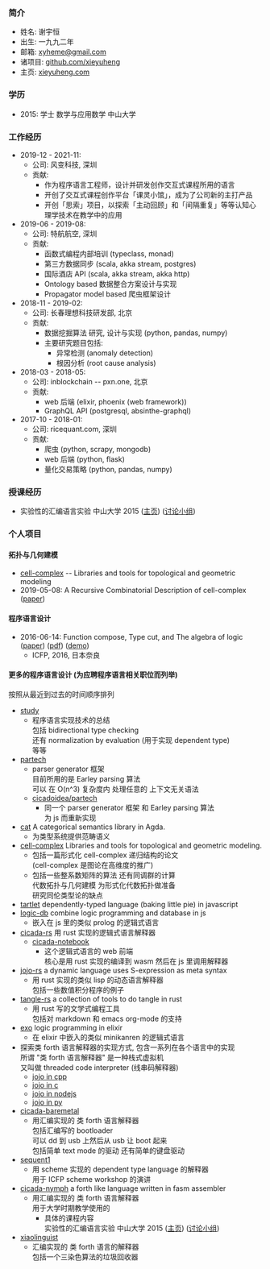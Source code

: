### 简介

- 姓名: 谢宇恒
- 出生: 一九九二年
- 邮箱: xyheme@gmail.com
- 诸项目: [github.com/xieyuheng](https://github.com/xieyuheng)
- 主页: [xieyuheng.com](https://xieyuheng.com)

### 学历

- 2015: 学士 数学与应用数学 中山大学

### 工作经历

- 2019-12 - 2021-11:
  - 公司: 风变科技, 深圳
  - 贡献:
    - 作为程序语言工程师，设计并研发创作交互式课程所用的语言
    - 开创了交互式课程创作平台「课灵小馆」，成为了公司新的主打产品
    - 开创「思索」项目，以探索「主动回顾」和「间隔重复」等等认知心理学技术在教学中的应用
- 2019-06 - 2019-08:
  - 公司: 特航航空, 深圳
  - 贡献:
    - 函数式编程内部培训 (typeclass, monad)
    - 第三方数据同步 (scala, akka stream, postgres)
    - 国际酒店 API (scala, akka stream, akka http)
    - Ontology based 数据整合方案设计与实现
    - Propagator model based 爬虫框架设计
- 2018-11 - 2019-02:
  - 公司: 长春理想科技研发部, 北京
  - 贡献:
    - 数据挖掘算法 研究, 设计与实现 (python, pandas, numpy) <br>
    - 主要研究题目包括:
      - 异常检测 (anomaly detection)
      - 根因分析 (root cause analysis)
- 2018-03 - 2018-05:
  - 公司: inblockchain -- pxn.one, 北京
  - 贡献:
    - web 后端 (elixir, phoenix (web framework))
    - GraphQL API (postgresql, absinthe-graphql)
- 2017-10 - 2018-01:
  - 公司: ricequant.com, 深圳
  - 贡献:
    - 爬虫 (python, scrapy, mongodb)
    - web 后端 (python, flask)
    - 量化交易策略 (python, pandas, numpy)

### 授课经历

- 实验性的汇编语言实验 中山大学 2015
  ([主页](http://the-little-language-designer.github.io/cicada-nymph/course/contents.html))
  ([讨论小组](https://github.com/the-little-language-designer))

### 个人项目

#### 拓扑与几何建模

- [cell-complex](https://github.com/xieyuheng/cell-complex) -- Libraries and tools for topological and geometric modeling
- 2019-05-08: A Recursive Combinatorial Description of cell-complex
  ([paper](http://inner-universe.surge.sh/paper/a-recursive-combinatorial-description-of-cell-complex))

#### 程序语言设计

- 2016-06-14: Function compose, Type cut, and The algebra of logic
  ([paper](https://xieyuheng.github.io/writing/function-compose-type-cut.html))
  ([pdf](http://xieyuheng.github.io/paper/function-compose-type-cut.pdf))
  ([demo](https://xieyuheng.github.io/writing/function-compose-type-cut--demo))
  - ICFP, 2016, 日本奈良

#### 更多的程序语言设计 (为应聘程序语言相关职位而列举)

按照从最近到过去的时间顺序排列

- [study](https://github.com/xieyuheng/study)
  - 程序语言实现技术的总结 <br>
    包括 bidirectional type checking <br>
    还有 normalization by evaluation (用于实现 dependent type) <br>
    等等
- [partech](https://github.com/xieyuheng/study/blob/master/src/main/scala/xieyuheng/partech)
  - parser generator 框架 <br>
    目前所用的是 Earley parsing 算法 <br>
    可以 在 O(n^3) 复杂度内 处理任意的 上下文无关语法
  - [cicadoidea/partech](https://github.com/cicadoidea/partech)
    - 同一个 parser generator 框架 和 Earley parsing 算法 <br>
      为 js 而重新实现
- [cat](https://github.com/xieyuheng/cat)
  A categorical semantics library in Agda.
  - 为类型系统提供范畴语义
- [cell-complex](https://github.com/xieyuheng/cell-complex)
  Libraries and tools for topological and geometric modeling.
  - 包括一篇形式化 cell-complex 递归结构的论文 <br>
    (cell-complex 是图论在高维度的推广)
  - 包括一些整系数矩阵的算法 还有同调群的计算 <br>
    代数拓扑与几何建模 为形式化代数拓扑做准备 <br>
    研究同伦类型论的缺点
- [tartlet](https://github.com/xieyuheng/tartlet)
  dependently-typed language (baking little pie) in javascript
- [logic-db](https://github.com/xieyuheng/logic-db)
  combine logic programming and database in js
  - 嵌入在 js 里的类似 prolog 的逻辑式语言
- [cicada-rs](https://github.com/xieyuheng/cicada-rs)
  用 rust 实现的逻辑式语言解释器
  - [cicada-notebook](https://github.com/xieyuheng/cicada-notebook)
    - 这个逻辑式语言的 web 前端 <br>
      核心是用 rust 实现的编译到 wasm 然后在 js 里调用解释器
- [jojo-rs](https://github.com/xieyuheng/cicada-rs/blob/master/jojo/README.md)
  a dynamic language uses S-expression as meta syntax
  - 用 rust 实现的类似 lisp 的动态语言解释器 <br>
    包括一些数值积分程序的例子
- [tangle-rs](https://github.com/xieyuheng/tangle-rs)
  a collection of tools to do tangle in rust
  - 用 rust 写的文学式编程工具 <br>
    包括对 markdown 和 emacs org-mode 的支持
- [exo](https://github.com/xieyuheng/exo)
  logic programming in elixir
  - 在 elixir 中嵌入的类似 minikanren 的逻辑式语言
- 探索类 forth 语言解释器的实现方式, 包含一系列在各个语言中的实现 <br>
  所谓 "类 forth 语言解释器" 是一种栈式虚拟机 <br>
  又叫做 threaded code interpreter (线串码解释器) <br>
  - [jojo in cpp](https://github.com/xieyuheng/jojo-history/tree/master/in-cpp)
  - [jojo in c](https://github.com/xieyuheng/jojo-history/tree/master/in-c)
  - [jojo in nodejs](https://github.com/xieyuheng/jojo-history/tree/master/in-nodejs)
  - [jojo in py](https://github.com/xieyuheng/jojo-history/tree/master/in-py)
- [cicada-baremetal](https://github.com/xieyuheng/cicada-baremetal)
  - 用汇编实现的 类 forth 语言解释器 <br>
    包括汇编写的 bootloader <br>
    可以 dd 到 usb 上然后从 usb 让 boot 起来 <br>
    包括简单 text mode 的驱动 还有简单的键盘驱动
- [sequent1](https://github.com/xieyuheng/sequent1)
  - 用 scheme 实现的 dependent type language 的解释器 <br>
    用于 ICFP scheme workshop 的演讲
- [cicada-nymph](https://github.com/xieyuheng/cicada-nymph)
  a forth like language written in fasm assembler
  - 用汇编实现的 类 forth 语言解释器 <br>
    用于大学时期教学使用的
    - 具体的课程内容 <br>
      实验性的汇编语言实验 中山大学 2015
      ([主页](http://the-little-language-designer.github.io/cicada-nymph/course/contents.html))
      ([讨论小组](https://github.com/the-little-language-designer))
- [xiaolinguist](https://github.com/xieyuheng/xiaolinguist)
  - 汇编实现的 类 forth 语言的解释器 <br>
    包括一个三染色算法的垃圾回收器
